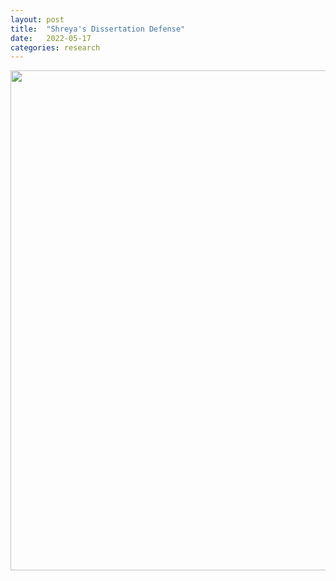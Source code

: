 ```yaml
---
layout: post
title:  "Shreya's Dissertation Defense"
date:   2022-05-17
categories: research
---
```


<img src="/assets/posts/ShreyaYadav_Defense_June3.jpg" width="800"/>
